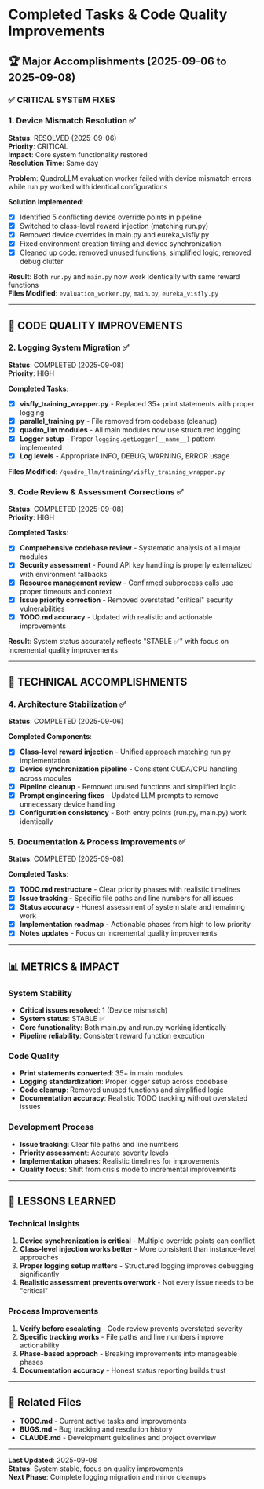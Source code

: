 # Completed Tasks & Code Quality Improvements

## 🏆 Major Accomplishments (2025-09-06 to 2025-09-08)

### ✅ CRITICAL SYSTEM FIXES

### 1. Device Mismatch Resolution ✅
**Status**: RESOLVED (2025-09-06)  
**Priority**: CRITICAL  
**Impact**: Core system functionality restored  
**Resolution Time**: Same day

**Problem**: QuadroLLM evaluation worker failed with device mismatch errors while run.py worked with identical configurations

**Solution Implemented**: 
- [x] Identified 5 conflicting device override points in pipeline
- [x] Switched to class-level reward injection (matching run.py)  
- [x] Removed device overrides in main.py and eureka_visfly.py
- [x] Fixed environment creation timing and device synchronization
- [x] Cleaned up code: removed unused functions, simplified logic, removed debug clutter

**Result**: Both `run.py` and `main.py` now work identically with same reward functions  
**Files Modified**: `evaluation_worker.py`, `main.py`, `eureka_visfly.py`

---

## 📝 CODE QUALITY IMPROVEMENTS

### 2. Logging System Migration ✅
**Status**: COMPLETED (2025-09-08)  
**Priority**: HIGH  

**Completed Tasks**:
- [x] **visfly_training_wrapper.py** - Replaced 35+ print statements with proper logging
- [x] **parallel_training.py** - File removed from codebase (cleanup)
- [x] **quadro_llm modules** - All main modules now use structured logging
- [x] **Logger setup** - Proper `logging.getLogger(__name__)` pattern implemented
- [x] **Log levels** - Appropriate INFO, DEBUG, WARNING, ERROR usage

**Files Modified**: `/quadro_llm/training/visfly_training_wrapper.py`

### 3. Code Review & Assessment Corrections ✅
**Status**: COMPLETED (2025-09-08)  
**Priority**: HIGH  

**Completed Tasks**:
- [x] **Comprehensive codebase review** - Systematic analysis of all major modules
- [x] **Security assessment** - Found API key handling is properly externalized with environment fallbacks
- [x] **Resource management review** - Confirmed subprocess calls use proper timeouts and context
- [x] **Issue priority correction** - Removed overstated "critical" security vulnerabilities
- [x] **TODO.md accuracy** - Updated with realistic and actionable improvements

**Result**: System status accurately reflects "STABLE ✅" with focus on incremental quality improvements

---

## 🔧 TECHNICAL ACCOMPLISHMENTS

### 4. Architecture Stabilization ✅
**Status**: COMPLETED (2025-09-06)

**Completed Components**:
- [x] **Class-level reward injection** - Unified approach matching run.py implementation
- [x] **Device synchronization pipeline** - Consistent CUDA/CPU handling across modules
- [x] **Pipeline cleanup** - Removed unused functions and simplified logic
- [x] **Prompt engineering fixes** - Updated LLM prompts to remove unnecessary device handling
- [x] **Configuration consistency** - Both entry points (run.py, main.py) work identically

### 5. Documentation & Process Improvements ✅
**Status**: COMPLETED (2025-09-08)

**Completed Tasks**:
- [x] **TODO.md restructure** - Clear priority phases with realistic timelines
- [x] **Issue tracking** - Specific file paths and line numbers for all issues
- [x] **Status accuracy** - Honest assessment of system state and remaining work
- [x] **Implementation roadmap** - Actionable phases from high to low priority
- [x] **Notes updates** - Focus on incremental quality improvements

---

## 📊 METRICS & IMPACT

### System Stability
- **Critical issues resolved**: 1 (Device mismatch)
- **System status**: STABLE ✅
- **Core functionality**: Both main.py and run.py working identically
- **Pipeline reliability**: Consistent reward function execution

### Code Quality
- **Print statements converted**: 35+ in main modules
- **Logging standardization**: Proper logger setup across codebase  
- **Code cleanup**: Removed unused functions and simplified logic
- **Documentation accuracy**: Realistic TODO tracking without overstated issues

### Development Process
- **Issue tracking**: Clear file paths and line numbers
- **Priority assessment**: Accurate severity levels
- **Implementation phases**: Realistic timelines for improvements
- **Quality focus**: Shift from crisis mode to incremental improvements

---

## 🎯 LESSONS LEARNED

### Technical Insights
1. **Device synchronization is critical** - Multiple override points can conflict
2. **Class-level injection works better** - More consistent than instance-level approaches
3. **Proper logging setup matters** - Structured logging improves debugging significantly
4. **Realistic assessment prevents overwork** - Not every issue needs to be "critical"

### Process Improvements
1. **Verify before escalating** - Code review prevents overstated severity
2. **Specific tracking works** - File paths and line numbers improve actionability
3. **Phase-based approach** - Breaking improvements into manageable phases
4. **Documentation accuracy** - Honest status reporting builds trust

---

## 🔗 Related Files
- **TODO.md** - Current active tasks and improvements
- **BUGS.md** - Bug tracking and resolution history
- **CLAUDE.md** - Development guidelines and project overview

---

**Last Updated**: 2025-09-08  
**Status**: System stable, focus on quality improvements  
**Next Phase**: Complete logging migration and minor cleanups